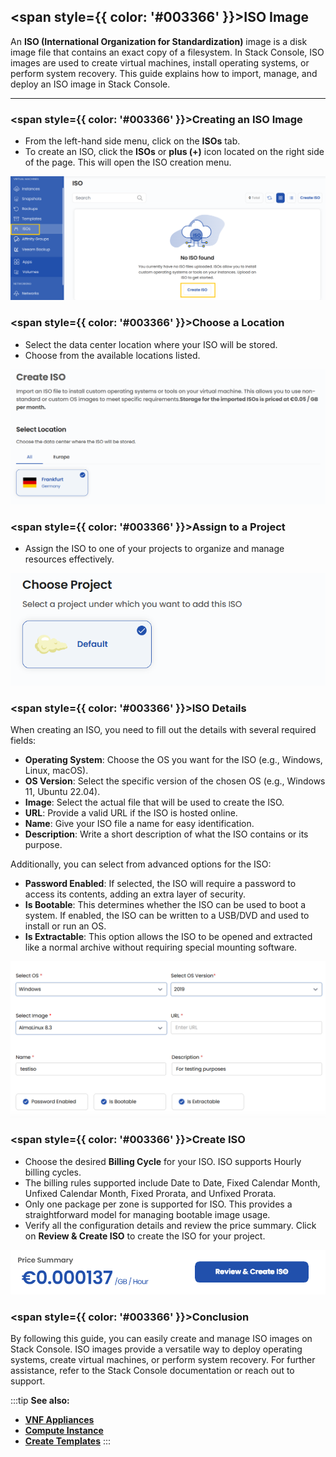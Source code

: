 ## <span style={{ color: '#003366' }}>ISO Image</span>

An **ISO (International Organization for Standardization)** image is a disk image file that contains an exact copy of a filesystem. In Stack Console, ISO images are used to create virtual machines, install operating systems, or perform system recovery. This guide explains how to import, manage, and deploy an ISO image in Stack Console.

----

### <span style={{ color: '#003366' }}>Creating an ISO Image</span>

- From the left-hand side menu, click on the **ISOs** tab.
- To create an ISO, click the **ISOs** or **plus (+)** icon located on the right side of the page. This will open the ISO creation menu.

![ISOs Page](images/iso_1.png)

### <span style={{ color: '#003366' }}>Choose a Location</span>

- Select the data center location where your ISO will be stored.
- Choose from the available locations listed.

![Choose Location](images/iso_2.png)

### <span style={{ color: '#003366' }}>Assign to a Project</span>

- Assign the ISO to one of your projects to organize and manage resources effectively.

![Assign to Project](images/iso_3.png)

### <span style={{ color: '#003366' }}>ISO Details</span>

When creating an ISO, you need to fill out the details with several required fields:

- **Operating System**: Choose the OS you want for the ISO (e.g., Windows, Linux, macOS).
- **OS Version**: Select the specific version of the chosen OS (e.g., Windows 11, Ubuntu 22.04).
- **Image**: Select the actual file that will be used to create the ISO.
- **URL**: Provide a valid URL if the ISO is hosted online.
- **Name**: Give your ISO file a name for easy identification.
- **Description**: Write a short description of what the ISO contains or its purpose.

Additionally, you can select from advanced options for the ISO:

- **Password Enabled**: If selected, the ISO will require a password to access its contents, adding an extra layer of security.
- **Is Bootable**: This determines whether the ISO can be used to boot a system. If enabled, the ISO can be written to a USB/DVD and used to install or run an OS.
- **Is Extractable**: This option allows the ISO to be opened and extracted like a normal archive without requiring special mounting software.

![ISO Details](images/iso_4.png)

### <span style={{ color: '#003366' }}>Create ISO</span>

- Choose the desired **Billing Cycle** for your ISO. ISO supports Hourly billing cycles. 
- The billing rules supported include Date to Date, Fixed Calendar Month, Unfixed Calendar Month, Fixed Prorata, and Unfixed Prorata.
- Only one package per zone is supported for ISO. This provides a straightforward model for managing bootable image usage.
- Verify all the configuration details and review the price summary. Click on **Review & Create ISO** to create the ISO for your project.

![Create ISO](images/iso_5.png)

### <span style={{ color: '#003366' }}>Conclusion</span>

By following this guide, you can easily create and manage ISO images on Stack Console. ISO images provide a versatile way to deploy operating systems, create virtual machines, or perform system recovery. For further assistance, refer to the Stack Console documentation or reach out to support.

:::tip
**See also:**  
- **[VNF Appliances](../VNF%20Appliances/Guides%20for%20Apache%20CloudStack/VNF%20Appliances.md)**  
- **[Compute Instance](./../Compute/Guides%20For%20Apache%20CloudStack/Compute%20Instance.md)**
- **[Create Templates](./../Templates/Create%20Templates.md)**
:::
